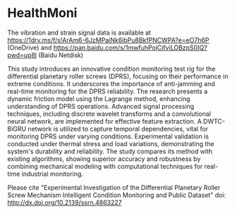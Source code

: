 # HealthMoni
The vibration and strain signal data is available at https://1drv.ms/f/s!ArAm6-6JzMPaiNk6ibPu8BkfPNCWPA?e=eO7h6P (OneDrive) and https://pan.baidu.com/s/1mwfuhPojCifviLOBzpS0IQ?pwd=up8l (Baidu Netdisk)

This study introduces an innovative condition monitoring test rig for the differential planetary roller screws (DPRS), focusing on their performance in extreme conditions. It underscores the importance of anti-jamming and real-time monitoring for the DPRS reliability. The research presents a dynamic friction model using the Lagrange method, enhancing understanding of DPRS operations. Advanced signal processing techniques, including discrete wavelet transforms and a convolutional neural network, are implemented for effective feature extraction. A DWTC-BiGRU network is utilized to capture temporal dependencies, vital for monitoring DPRS under varying conditions. Experimental validation is conducted under thermal stress and load variations, demonstrating the system's durability and reliability. The study compares its method with existing algorithms, showing superior accuracy and robustness by combining mechanical modeling with computational techniques for real-time industrial monitoring.

Please cite "Experimental Investigation of the Differential Planetary Roller Screw Mechanism Intelligent Condition Monitoring and Public Dataset" doi: http://dx.doi.org/10.2139/ssrn.4863227
